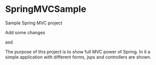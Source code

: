 # SpringMVCSample
Sample Spring MVC project


Add some changes

asd


The purpose of this project is to show full MVC power of Spring. In it a simple application with different forms, jsps and controllers are shown.

